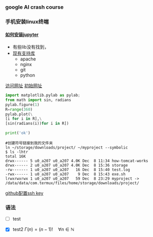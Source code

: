 ### google AI crash course
### 手机安装linux终端
#### [如何安装jupyter](https://github.com/ravish0007/AndroJupy/blob/master/README.md)
* 有些lib没有找到，
* [现有支持库](https://github.com/termux/termux-packages/tree/master/packages)
    * apache
    * nginx
    * git
    * python

[访问网址](http://192.168.31.188:8888/notebooks/ipynb/%E7%AC%AC%E4%B8%80%E6%AC%A1%E6%89%8B%E6%9C%BA%E8%BF%90%E8%A1%8Cjupyter.ipynb)
[初始网址](http://localhost:8888/?token=4aeab0593199bfb6dfa3ccc3f8450c6f9e35e7b93d2399d3)

```python
import matplotlib.pylab as pylab;
from math import sin, radians
pylab.figure(1)
R=range(360)
pylab.plot(\
[i for i in R],\
[sin(radians(i))for i in R])
​
print('ok')
```

```shell
#创建符号链接到我的文件夹
ln ~/storage/downloads/project/ ~/myproject --symbolic
$ ls -lhtr
total 16K
drwx------ 5 u0_a207 u0_a207 4.0K Dec  8 11:34 how-tomcat-works
drwx------ 2 u0_a207 u0_a207 4.0K Dec  8 15:36 storage
-rw------- 1 u0_a207 u0_a207   16 Dec  8 15:40 test.log
-rwx------ 1 u0_a207 u0_a207    9 Dec  8 15:43 exe.sh
lrwxrwxrwx 1 u0_a207 u0_a207   59 Dec  8 23:29 myproject -> /data/data/com.termux/files/home/storage/downloads/project/
```
[github配置ssh key](https://blog.csdn.net/u013778905/article/details/83501204)

### 语法
- [ ] test
- [x] test2
$\Gamma(n) = (n-1)!\quad\forall
n\in\mathbb N$

